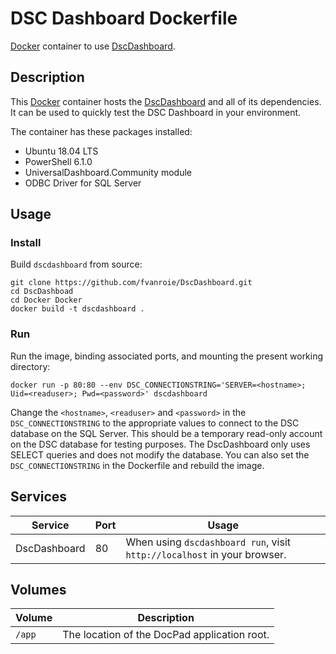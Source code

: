 # DSC Dashboard Dockerfile

[Docker](http://docker.com) container to use [DscDashboard](https://github.com/fvanroie/DscDashboard).

## Description

This [Docker](http://docker.com) container hosts the [DscDashboard](https://github.com/fvanroie/DscDashboard) and all of its dependencies.
It can be used to quickly test the DSC Dashboard in your environment.

The container has these packages installed:
- Ubuntu 18.04 LTS
- PowerShell 6.1.0
- UniversalDashboard.Community module
- ODBC Driver for SQL Server

## Usage

### Install

Build `dscdashboard` from source:

    git clone https://github.com/fvanroie/DscDashboard.git
    cd DscDashboad
    cd Docker Docker
    docker build -t dscdashboard .

### Run

Run the image, binding associated ports, and mounting the present working
directory:

    docker run -p 80:80 --env DSC_CONNECTIONSTRING='SERVER=<hostname>; Uid=<readuser>; Pwd=<password>' dscdashboard

Change the `<hostname>`, `<readuser>` and `<password>` in the `DSC_CONNECTIONSTRING` to the appropriate values to connect to the DSC database on the SQL Server.
This should be a temporary read-only account on the DSC database for testing purposes. The DscDashboard only uses SELECT queries and does not modify the database.
You can also set the `DSC_CONNECTIONSTRING` in the Dockerfile and rebuild the image.

## Services

Service     | Port | Usage
------------|------|------
DscDashboard|   80 | When using `dscdashboard run`, visit `http://localhost` in your browser.


## Volumes

Volume          | Description
----------------|-------------
`/app`          | The location of the DocPad application root.
